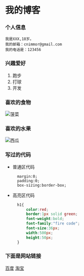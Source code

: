 # 我的博客
### 个人信息
    我是XXX,18岁。
    我的邮箱：cnimmor@gmail.com
    我的电话是：123456

### 兴趣爱好
1. 跑步
2. 打球
3. 开发

### 喜欢的食物
![菠菜](https://encrypted-tbn0.gstatic.com/images?q=tbn:ANd9GcSuZRnc9UnvRFEpHU-c3kl-4aYdiYwgTQwJ9A&usqp=CAU)

### 喜欢的水果
![西瓜](https://encrypted-tbn0.gstatic.com/images?q=tbn:ANd9GcRCCLx-Pxj6BMk2qn_9kG1JeBFMXsb4EMuRpA&usqp=CAU) 


### 写过的代码
* 普通区代码
    
        margin:0;
        padding:0;
        box-sizing:border-box;
    
* 高亮区代码
  ```CSS
    h1{
        color:red;
        border:1px solid green;
        font-weight:bold;
        font-family:"fire code";
        font-size:36px;
        width:500px;
        height:50px;
    }
  ```

### 下面是网站链接

[百度](https://www.baidu.com)
[淘宝](https://www.taobao.com)
